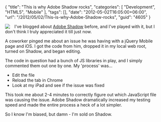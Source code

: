 {
	"title": "This is why Adobe Shadow rocks",
	"categories": [
		"Development",
		"HTML5",
		"Mobile"
	],
	"tags": [],
	"date": "2012-05-02T16:05:00+06:00",
	"url": "/2012/05/02/This-is-why-Adobe-Shadow-rocks",
	"guid": "4605"
}

<img src="http://static.raymondcamden.com/images/shadow_128x128.gif" style="float:left;margin-right: 15px;" /> I've blogged about <a href="http://labs.adobe.com/technologies/shadow/">Adobe Shadow</a> before, and I've played with it, but I don't think I truly appreciated it till just now.

A coworker pinged me about an issue he was having with a jQuery Mobile page and iOS. I got the code from him, dropped it in my local web root, turned on Shadow, and began editing.

The code in question had a bunch of JS libraries in play, and I simply commented them out one by one. My 'process' was...

<ul>
<li>Edit the file
<li>Reload the tab in Chrome
<li>Look at my iPad and see if the issue was fixed
</ul>

This took me about 2-4 minutes to correctly figure out which JavaScript file was causing the issue. Adobe Shadow dramatically increased my testing speed and made the entire process a heck of a lot simpler. 

So I know I'm biased, but damn - I'm sold on Shadow.